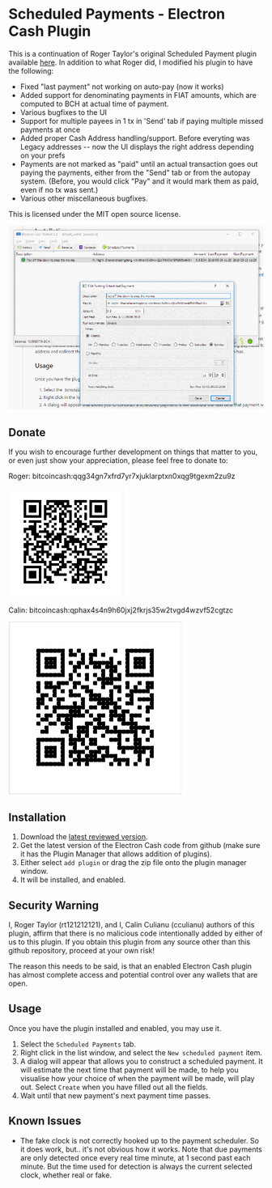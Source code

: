 # Scheduled Payments - Electron Cash Plugin #

This is a continuation of Roger Taylor's original Scheduled Payment plugin available [here](https://github.com/rt121212121/electron_cash_scheduled_payments_plugin).  In addition to what Roger did, I modified his plugin to have the following:

  - Fixed "last payment" not working on auto-pay (now it works)
  - Added support for denominating payments in FIAT amounts, which are computed to BCH at actual time of payment.
  - Various bugfixes to the UI
  - Support for multiple payees in 1 tx in 'Send' tab if paying multiple missed payments at once
  - Added proper Cash Address handling/support.  Before everyting was Legacy addresses -- now the UI displays the right address depending on your prefs
  - Payments are not marked as "paid" until an actual transaction goes out paying the payments, either from the "Send" tab or from the autopay system. (Before, you would click "Pay" and it would mark them as paid, even if no tx was sent.)
  - Various other miscellaneous bugfixes.


This is licensed under the MIT open source license.

![Screenshot](https://github.com/cculianu/electron_cash_scheduled_payments_plugin/raw/master/screenshot.png)

## Donate ##

If you wish to encourage further development on things that matter to you, or even just show your appreciation, please feel free to donate to:

  Roger: bitcoincash:qqg34gn7xfrd7yr7xjuklarptxn0xqg9tgexm2zu9z
  
![Roger](https://github.com/cculianu/electron_cash_scheduled_payments_plugin/raw/master/donate.png)


  Calin: bitcoincash:qphax4s4n9h60jxj2fkrjs35w2tvgd4wzvf52cgtzc

![Calin](https://github.com/cculianu/electron_cash_scheduled_payments_plugin/raw/master/donate_calin.png)

## Installation ##

1. Download the [latest reviewed version](https://github.com/cculianu/electron_cash_scheduled_payments_plugin/releases).
2. Get the latest version of the Electron Cash code from github (make sure it has the Plugin Manager that allows addition of plugins).
3. Either select `add plugin` or drag the zip file onto the plugin manager window.
4. It will be installed, and enabled.

## Security Warning ##

I, Roger Taylor (rt121212121), and I, Calin Culianu (cculianu) authors of this plugin, affirm that there is no malicious code intentionally added by either of us to this plugin.  If you obtain this plugin from any source other than this github repository, proceed at your own risk!

The reason this needs to be said, is that an enabled Electron Cash plugin has almost complete access and potential control over any wallets that are open.

## Usage ##

Once you have the plugin installed and enabled, you may use it.

1. Select the `Scheduled Payments` tab.
2. Right click in the list window, and select the `New scheduled payment` item.
3. A dialog will appear that allows you to construct a scheduled payment.  It will estimate the next time that payment will be made, to help you visualise how your choice of when the payment will be made, will play out.  Select `Create` when you have filled out all the fields.
4. Wait until that new payment's next payment time passes.

## Known Issues ##

* The fake clock is not correctly hooked up to the payment scheduler.  So it does work, but.. it's not obvious how it works.  Note that due payments are only detected once every real time minute, at 1 second past each minute.  But the time used for detection is always the current selected clock, whether real or fake.
